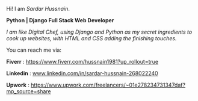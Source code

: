 Hi! I am _Sardar Hussnain_.

**Python | Django Full Stack Web Developer**

_I am like Digital Chef, using Django and Python as my secret ingredients to cook up websites, with HTML and CSS adding the finishing touches._

You can reach me via:

**Fiverr**   :  https://www.fiverr.com/hussnain1981?up_rollout=true

**Linkedin**  :  www.linkedin.com/in/sardar-hussnain-268022240

**Upwork**    : https://www.upwork.com/freelancers/~01e278234731347daf?mp_source=share
